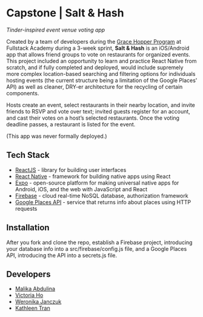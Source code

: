 # Capstone | Salt & Hash

_Tinder-inspired event venue voting app_

Created by a team of developers during the [Grace Hopper Program](https://www.gracehopper.com/) at Fullstack Academy during a 3-week sprint, **Salt & Hash** is an iOS/Android app that allows friend groups to vote on restaurants for organized events. This project included an opportunity to learn and practice React Native from scratch, and if fully completed and deployed, would include supremely more complex location-based searching and filtering options for individuals hosting events (the current structure being a limitation of the Google Places' API) as well as cleaner, DRY-er architecture for the recycling of certain components.

Hosts create an event, select restaurants in their nearby location, and invite friends to RSVP and vote over text; invited guests register for an account, and cast their votes on a host’s selected restaurants. Once the voting deadline passes, a restaurant is listed for the event.

(This app was never formally deployed.)

## Tech Stack

* [ReactJS](https://reactjs.org/) - library for building user interfaces
* [React Native](https://reactnative.dev/) - framework for building native apps using React
* [Expo](https://expo.io/) - open-source platform for making universal native apps for Android, iOS, and the web with JavaScript and React
* [Firebase](firebase.google.com) - cloud real-time NoSQL database, authorization framework
* [Google Places API](https://developers.google.com/maps/documentation/places/web-service/overview) - service that returns info about places using HTTP requests

## Installation

After you fork and clone the repo, establish a Firebase project, introducing your database info into a src/firebase/config.js file, and a Google Places API, introducing the API into a secrets.js file.

## Developers

- [Malika Abdulina](https://github.com/MalikaAbdulina)
- [Victoria Ho](https://github.com/Victoriaho91)
- [Weronika Janczuk](https://github.com/wjanczuk)
- [Kathleen Tran](https://github.com/serenity8468)
